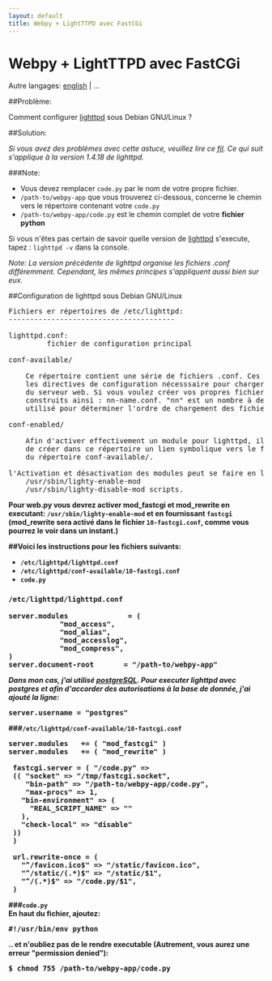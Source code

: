 ```yaml
---
layout: default
title: Webpy + LightTTPD avec FastCGi
---
```


# Webpy + LightTTPD avec FastCGi

Autre langages: [english](/../fastcgi-lighttpd) | ...

##Problème:

Comment configurer [lighttpd](http://www.lighttpd.net/) sous Debian GNU/Linux ?

##Solution:

*Si vous avez des problèmes avec cette astuce, veuillez lire ce [fil](http://www.mail-archive.com/webpy@googlegroups.com/msg02800.html).
Ce qui suit s'applique à la version 1.4.18 de lighttpd.*

###Note:  
* Vous devez remplacer <code>code.py</code> par le nom de votre propre fichier.
* <code>/path-to/webpy-app</code> que vous trouverez ci-dessous, concerne le chemin vers le répertoire contenant votre <code>code.py</code>
* <code>/path-to/webpy-app/code.py</code> est le chemin complet de votre **fichier python**


Si vous n'êtes pas certain de savoir quelle version de [lighttpd](http://www.lighttpd.net/) s'execute, tapez : <code>lighttpd -v</code> dans la console.

*Note: La version précédente de lighttpd organise les fichiers .conf différemment. Cependant, les mêmes principes s'appliquent aussi bien sur eux.*


##Configuration de lighttpd sous Debian GNU/Linux

<pre>
Fichiers er répertoires de /etc/lighttpd:
---------------------------------------

lighttpd.conf:
         fichier de configuration principal

conf-available/
        
	Ce répertoire contient une série de fichiers .conf. Ces fichiers contiennent
	les directives de configuration nécesssaire pour charger et executer les modules
	du serveur web. Si vous voulez créer vos propres fichiers, leurs noms doivent être
	construits ainsi : nn-name.conf. "nn" est un nombre à deux chiffres (ce nombre est 
	utilisé pour déterminer l'ordre de chargement des fichiers)	

conf-enabled/
        
	Afin d'activer effectivement un module pour lighttpd, il est nécessaire
	de créer dans ce répertoire un lien symbolique vers le fichier .conf concerné 
	du répertoire conf-available/.

l'Activation et désactivation des modules peut se faire en lançant:
	/usr/sbin/lighty-enable-mod 
 	/usr/sbin/lighty-disable-mod scripts.
</pre>

<strong>

Pour web.py vous devrez activer mod_fastcgi et mod_rewrite en executant:
<code>/usr/sbin/lighty-enable-mod</code> et en fournissant <code>fastcgi</code>
(mod_rewrite sera activé dans le fichier <code>10-fastcgi.conf</code>, comme vous pourrez le voir dans un instant.)


##Voici les instructions pour les fichiers suivants:

* <code>/etc/lighttpd/lighttpd.conf</code>
* <code>/etc/lighttpd/conf-available/10-fastcgi.conf</code>
* <code>code.py</code>

### <code>/etc/lighttpd/lighttpd.conf</code>

<pre>
server.modules              = (
            "mod_access",
            "mod_alias",
            "mod_accesslog",
            "mod_compress",
)
server.document-root       = "/path-to/webpy-app"
</pre>


*Dans mon cas, j'ai utilisé [postgreSQL](http://doc.ubuntu-fr.org/postgresql). Pour executer lighttpd avec postgres et afin d'accorder des autorisations à la base de donnée, j'ai ajouté la ligne:*

<pre>
server.username = "postgres"
</pre>

###<code>/etc/lighttpd/conf-available/10-fastcgi.conf</code>

<pre>
server.modules   += ( "mod_fastcgi" )
server.modules   += ( "mod_rewrite" )

 fastcgi.server = ( "/code.py" =>
 (( "socket" => "/tmp/fastcgi.socket",
    "bin-path" => "/path-to/webpy-app/code.py",
    "max-procs" => 1,
   "bin-environment" => (
     "REAL_SCRIPT_NAME" => ""
   ),
   "check-local" => "disable"
 ))
 )

 url.rewrite-once = (
   "^/favicon.ico$" => "/static/favicon.ico",
   "^/static/(.*)$" => "/static/$1",
   "^/(.*)$" => "/code.py/$1",
 )
</pre>

###<code>code.py</code>  
En haut du fichier, ajoutez:

<pre>
#!/usr/bin/env python
</pre>

.. et n'oubliez pas de le rendre executable (Autrement, vous aurez une erreur "permission denied"):

<pre>
$ chmod 755 /path-to/webpy-app/code.py
</pre>